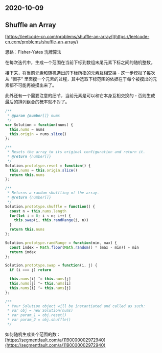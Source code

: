 ## 2020-10-09

## Shuffle an Array

[https://leetcode-cn.com/problems/shuffle-an-array/](https://leetcode-cn.com/problems/shuffle-an-array/)

思路：Fisher-Yates 洗牌算法

在每次迭代中，生成一个范围在当前下标到数组末尾元素下标之间的随机整数。

接下来，将当前元素和随机选出的下标所指的元素互相交换 - 这一步模拟了每次从 “帽子” 里面摸一个元素的过程，其中选取下标范围的依据在于每个被摸出的元素都不可能再被摸出来了。

此外还有一个需要注意的细节，当前元素是可以和它本身互相交换的 - 否则生成最后的排列组合的概率就不对了。


```js
/**
 * @param {number[]} nums
 */
var Solution = function(nums) {
  this.nums = nums
  this.origin = nums.slice()
};

/**
 * Resets the array to its original configuration and return it.
 * @return {number[]}
 */
Solution.prototype.reset = function() {
  this.nums = this.origin.slice()
  return this.nums
};

/**
 * Returns a random shuffling of the array.
 * @return {number[]}
 */
Solution.prototype.shuffle = function() {
  const n = this.nums.length
  for(let i = 0; i < n; i++) {
    this.swap(i, this.randRange(i, n))
  }
  return this.nums
};

Solution.prototype.randRange = function(min, max) {
  const index = Math.floor(Math.random() * (max - min)) + min
  return index
};

Solution.prototype.swap = function(i, j) {
  if (i === j) return

  this.nums[i] ^= this.nums[j]
  this.nums[j] ^= this.nums[i]
  this.nums[i] ^= this.nums[j]
};

/**
 * Your Solution object will be instantiated and called as such:
 * var obj = new Solution(nums)
 * var param_1 = obj.reset()
 * var param_2 = obj.shuffle()
 */
```

如何随机生成某个范围的数：
[https://segmentfault.com/a/1190000002972940](https://segmentfault.com/a/1190000002972940)

